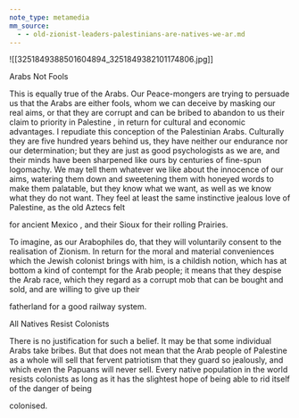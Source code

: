 ```yaml
---
note_type: metamedia
mm_source:
  - - old-zionist-leaders-palestinians-are-natives-we-ar.md
---
```


![[3251849388501604894_3251849382101174806.jpg]]

Arabs Not Fools

This is equally true of the Arabs. Our Peace-mongers are trying to persuade us
that the Arabs are either fools, whom we can deceive by masking our real aims, or
that they are corrupt and can be bribed to abandon to us their claim to priority in
Palestine , in return for cultural and economic advantages. I repudiate this conception
of the Palestinian Arabs. Culturally they are five hundred years behind us, they have
neither our endurance nor our determination; but they are just as good psychologists
as we are, and their minds have been sharpened like ours by centuries of fine-spun
logomachy. We may tell them whatever we like about the innocence of our aims,
watering them down and sweetening them with honeyed words to make them
palatable, but they know what we want, as well as we know what they do not want.
They feel at least the same instinctive jealous love of Palestine, as the old Aztecs felt

for ancient Mexico , and their Sioux for their rolling Prairies.

To imagine, as our Arabophiles do, that they will voluntarily consent to the
realisation of Zionism. In return for the moral and material conveniences which the
Jewish colonist brings with him, is a childish notion, which has at bottom a kind of
contempt for the Arab people; it means that they despise the Arab race, which they
regard as a corrupt mob that can be bought and sold, and are willing to give up their

fatherland for a good railway system.

All Natives Resist Colonists

There is no justification for such a belief. It may be that some individual Arabs
take bribes. But that does not mean that the Arab people of Palestine as a whole
will sell that fervent patriotism that they guard so jealously, and which even the
Papuans will never sell. Every native population in the world resists colonists as
long as it has the slightest hope of being able to rid itself of the danger of being

colonised.


